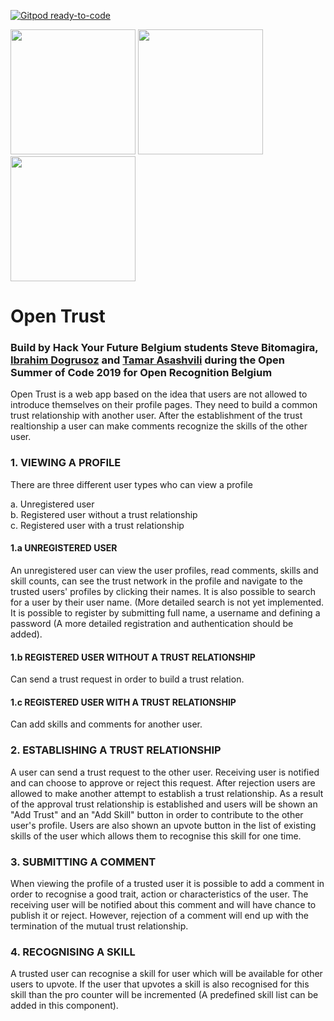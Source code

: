 [![Gitpod ready-to-code](https://img.shields.io/badge/Gitpod-ready--to--code-blue?logo=gitpod)](https://gitpod.io/#https://github.com/HackYourFutureBEHomework/osoc19-open-recognition-starter)


<div>
<img src="https://2019.summerofcode.be/static/img/logo/logo-osoc-color.svg" height="200px" />
<img src="https://2019.summerofcode.be/static/img/partners-svg/hackyourfuture.svg" height="200px"/>
<img src="https://pbs.twimg.com/profile_images/1101803658893819904/xYuEus4g_400x400.png" height="200px" />
</div>

<h1>Open Trust</h1>

<h3>Build by Hack Your Future Belgium students Steve Bitomagira, 
  <a href="https://github.com/idogrusoz">Ibrahim Dogrusoz</a> and <a href="https://github.com/TamarAsashvili">Tamar Asashvili</a>  during the Open Summer of Code 2019 for Open Recognition Belgium </h3>

Open Trust is a web app based on the idea that users are not allowed to introduce themselves on their profile pages. They need to build a common trust relationship with another user. After the establishment of the trust realtionship a user can make comments recognize the skills of the other user.

<h3>1. VIEWING A PROFILE</h3>

There are three different user types who can view a profile

  a. Unregistered user </br>
  b. Registered user without a trust relationship </br>
  c. Registered user with a trust relationship </br>
  
 <h4>1.a UNREGISTERED USER</h4>
  
   An unregistered user can view the user profiles, read comments, skills and skill counts, can see the trust network in the profile and navigate to the trusted users' profiles by clicking their names. It is also possible to search for a user by their user name. (More detailed search is not yet implemented. It is possible to register by submitting full name, a username and defining a password (A more detailed registration and authentication should be added).
    
  <h4>1.b REGISTERED USER WITHOUT A TRUST RELATIONSHIP</h4>
  
   Can send a trust request in order to build a trust relation. 
    
   <h4>1.c REGISTERED USER WITH A TRUST RELATIONSHIP</h4>
   
   Can add skills and comments for another user.
    
 <h3>2. ESTABLISHING A TRUST RELATIONSHIP</h3>
 
  A user can send a trust request to the other user. Receiving user is notified and can choose to approve or reject this request. After rejection users are allowed to make another attempt to establish a trust relationship. As a result of the approval trust relationship is established and users will be shown an "Add Trust" and an "Add Skill" button in order to contribute to the other user's profile. Users are also shown an upvote button in the list of existing skills of the user which allows them to recognise this skill for one time.
  
  <h3>3. SUBMITTING A COMMENT</h3>
   
   When viewing the profile of a trusted user it is possible to add a comment in order to recognise a good trait, action or characteristics of the user. The receiving user will be notified about this comment and will have chance to publish it or reject. However, rejection of a comment will end up with the termination of the mutual trust relationship. 
   
   <h3>4. RECOGNISING A SKILL </h3>
   
   A trusted user can recognise a skill for user which will be available for other users to upvote. If the user that upvotes a skill is also recognised for this skill than the pro counter will be incremented (A predefined skill list can be added in this component).
    
  
